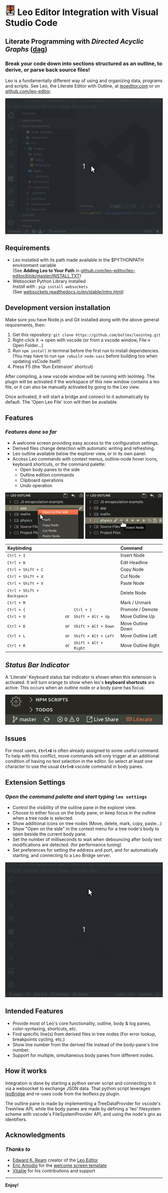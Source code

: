 # ![LeoEditor](resources/leoapp.png) Leo Editor Integration with Visual Studio Code

## Literate Programming with _Directed Acyclic Graphs_ ([dag](https://en.wikipedia.org/wiki/Directed_acyclic_graph))

### Break your code down into sections structured as an outline, to derive, or parse back source files!

Leo is a fundamentally different way of using and organizing data, programs and scripts. See Leo, the Literate Editor with Outline, at [leoeditor.com](https://leoeditor.com/) or on [github.com/leo-editor](https://github.com/leo-editor/leo-editor).

![Screenshot](resources/animated-screenshot.gif)

## Requirements

- Leo installed with its path made available in the \$PYTHONPATH environment variable\
  (See **Adding Leo to Your Path** in [github.com/leo-editor/leo-editor/blob/master/INSTALL.TXT](https://github.com/leo-editor/leo-editor/blob/master/INSTALL.TXT#L126))
- Websocket Python Library installed\
  _Install with :_ `pip install websockets`\
  (See [websockets.readthedocs.io/en/stable/intro.html](https://websockets.readthedocs.io/en/stable/intro.html))

## Development version installation

Make sure you have Node.js and Git installed along with the above general requirements, then:

1. Get this repository: `git clone https://github.com/boltex/leointeg.git`
2. Right-click it -> open with vscode (or from a vscode window, File-> Open Folder...)
3. Run `npm install` in terminal before the first run to install dependencies. (You may have to run `npm rebuild node-sass` before building too when updating vsCode itself)
4. Press F5 (the 'Run Extension' shortcut)

After compiling, a new vscode window will be running with leoInteg.
The plugin will be activated if the workspace of this new window contains a leo file, or it can also be manually activated by going to the Leo view.

Once activated, it will start a bridge and connect to it automatically by default. The 'Open Leo File' icon will then be available.

## Features

### _Features done so far_

- A welcome screen providing easy access to the configuration settings.
- Derived files change detection with automatic writing and refreshing.
- Leo outline available below the explorer view, or in its own panel.
- Access Leo commands with context menus, outline-node hover icons, keyboard shortcuts, or the command palette:
  - Open body panes to the side
  - Outline edition commands
  - Clipboard operations
  - Undo operation

![Menu](resources/context-hover-menus.png)

| Keybinding                 |     |                       | Command            |
| :------------------------- | :-- | :-------------------- | :----------------- |
| `Ctrl + I`                 |     |                       | Insert Node        |
| `Ctrl + H`                 |     |                       | Edit Headline      |
| `Ctrl + Shift + C`         |     |                       | Copy Node          |
| `Ctrl + Shift + X`         |     |                       | Cut Node           |
| `Ctrl + Shift + V`         |     |                       | Paste Node         |
| `Ctrl + Shift + Backspace` |     |                       | Delete Node        |
| `Ctrl + M`                 |     |                       | Mark / Unmark      |
| `Ctrl + {`                 |     | `Ctrl + }`            | Promote / Demote   |
| `Ctrl + U`                 | or  | `Shift + Alt + Up`    | Move Outline Up    |
| `Ctrl + D`                 | or  | `Shift + Alt + Down`  | Move Outline Down  |
| `Ctrl + L`                 | or  | `Shift + Alt + Left`  | Move Outline Left  |
| `Ctrl + R`                 | or  | `Shift + Alt + Right` | Move Outline Right |

## _Status Bar Indicator_

A 'Literate' Keyboard status bar indicator is shown when this extension is activated. It will turn orange to show when leo's **keyboard shortcuts** are active: This occurs when an outline node or a body pane has focus:

![Statusbar](resources/statusbar.gif)

## Issues

For most users, **`Ctrl+D`** is often already assigned to some useful command. To help with this conflict, move commands will only trigger at an additional condition of having no text selection in the editor. So select at least one character to use the usual **`Ctrl+D`** vscode command in body panes.

## Extension Settings

### _Open the command palette and start typing_ `leo settings`

- Control the visibility of the outline pane in the explorer view.
- Choose to either focus on the body pane, or keep focus in the outline when a tree node is selected.
- Show additional icons on tree nodes (Move, delete, mark, copy, paste...)
- Show "Open on the side" in the context menu for a tree node's body to open beside the current body pane.
- Set the number of milliseconds to wait when debouncing after body text modifications are detected. (for performance tuning)
- Set preferences for setting the address and port, and for automatically starting, and connecting to a Leo Bridge server.

![Settings](resources/welcome-settings.gif)

## Intended Features

- Provide most of Leo's core functionality, outline, body & log panes, color-syntaxing, shortcuts, etc.
- Find specific line(s) from derived files in tree nodes (For error lookup, breakpoints cycling, etc.)
- Show line number from the derived file instead of the body-pane's line number.
- Support for multiple, simultaneous body panes from different nodes.

## How it works

Integration is done by starting a python server script and connecting to it via a websocket to exchange JSON data. That python script leverages [leoBridge](https://leoeditor.com/leoBridge.html) and re-uses code from the leoflexx.py plugin.

The outline pane is made by implementing a TreeDataProvider for vscode's TreeView API, while the body panes are made by defining a 'leo' filesystem scheme with vscode's FileSystemProvider API, and using the node's gnx as identifiers.

## Acknowledgments

### _Thanks to_

- [Edward K. Ream](https://github.com/edreamleo) creator of the [Leo Editor](https://leoeditor.com/)
- [Eric Amodio](https://github.com/eamodio) for the [welcome screen template](https://github.com/eamodio/vscode-gitlens/tree/master/src/webviews)
- [Vitalije](https://github.com/vitalije) for his contributions and support

---

**Enjoy!**
